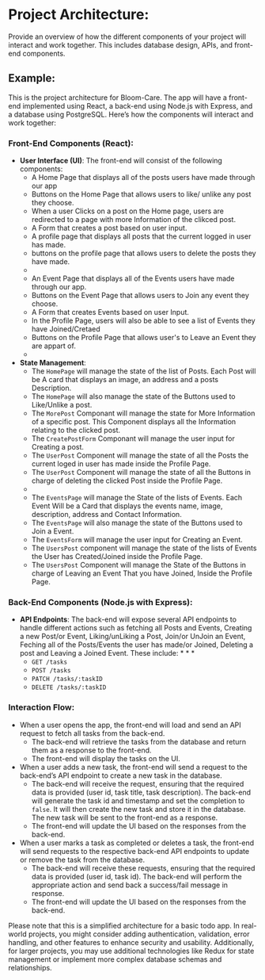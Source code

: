 # Project Architecture: 

Provide an overview of how the different components of your project will interact and work together. This includes database design, APIs, and front-end components.

## Example: 
This is the project architecture for Bloom-Care. The app will have a front-end implemented using React, a back-end using Node.js with Express, and a database using PostgreSQL. Here’s how the components will interact and work together:

### Front-End Components (React):
* **User Interface (UI)**: The front-end will consist of the following components:
   *  A Home Page that displays all of the posts users have made through our app
   *  Buttons on the Home Page that allows users to like/ unlike any post they choose.
   *  When a user Clicks on a post on the Home page, users are redirected to a page with more Information of the clikced post. 
   *  A Form that creates a post based on user input.
   *  A profile page that displays all posts that the current logged in user has made.
   *  buttons on the profile page that allows users to delete the posts they have made.
   *  
   *  An Event Page that displays all of the Events users have made through our app.
   *  Buttons on the Event Page that allows users to Join any event they choose.
   *  A Form that creates Events based on user Input.
   *  In the Profile Page, users will also be able to see a list of Events they have Joined/Cretaed
   *  Buttons on the Profile Page that allows user's to Leave an Event they are appart of.
   *
* **State Management**:
   *  The `HomePage` will manage the state of the list of Posts. Each Post will be A card that displays an image, an address and a posts Description.
   *  The `HomePage` will also manage the state of the Buttons used to Like/Unlike a post.
   *  The `MorePost` Componant will manage the state for More Information of a specific post. This Component displays all the Information relating to the clicked post.
   *  The `CreatePostForm` Componant will manage the user input for Creating a post.
   *  The `UserPost` Component will manage the state of all the Posts the current loged in user has made inside the Profile Page.
   *  The `UserPost` Component will manage the state of all the Buttons in charge of deleting the clicked Post inside the Profile Page.
   *  
   *  The `EventsPage` will manage the State of the lists of Events. Each Event Will be a Card that displays the events name, image, description, address and Contact Information.
   *  The `EventsPage` will also manage the state of the Buttons used to Join a Event.
   *  The `EventsForm` will manage the user input for Creating an Event.
   *  The `UsersPost` component will manage the state of the lists of Events the User has Created/Joined inside the Profile Page.
   *  The `UsersPost` Component will manage the State of the Buttons in charge of Leaving an Event That you have Joined, Inside the Profile Page. 

### Back-End Components (Node.js with Express):
* **API Endpoints**: The back-end will expose several API endpoints to handle different actions such as fetching all Posts and Events, Creating a new Post/or Event, Liking/unLiking a Post, Join/or UnJoin an Event, Feching all of the Posts/Events the user has made/or Joined, Deleting a post and Leaving a Joined Event. These include:
    *
    *
    *
    * `GET /tasks`
    * `POST /tasks`
    * `PATCH /tasks/:taskID`
    * `DELETE /tasks/:taskID`

### Interaction Flow:
* When a user opens the app, the front-end will load and send an API request to fetch all tasks from the back-end. 
    * The back-end will retrieve the tasks from the database and return them as a response to the front-end.
    * The front-end will display the tasks on the UI.
* When a user adds a new task, the front-end will send a request to the back-end’s API endpoint to create a new task in the database.
    * The back-end will receive the request, ensuring that the required data is provided (user id, task title, task description). The back-end will generate the task id and timestamp and set the completion to `false`. It will then create the new task and store it in the database. The new task will be sent to the front-end as a response.
    * The front-end will update the UI based on the responses from the back-end.
* When a user marks a task as completed or deletes a task, the front-end will send requests to the respective back-end API endpoints to update or remove the task from the database.
    * The back-end will receive these requests, ensuring that the required data is provided (user id, task id). The back-end will perform the appropriate action and send back a success/fail message in response.
    * The front-end will update the UI based on the responses from the back-end.

Please note that this is a simplified architecture for a basic todo app. In real-world projects, you might consider adding authentication, validation, error handling, and other features to enhance security and usability. Additionally, for larger projects, you may use additional technologies like Redux for state management or implement more complex database schemas and relationships.

